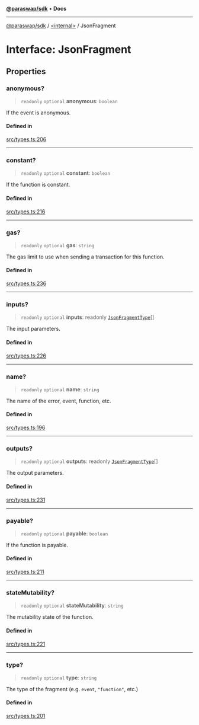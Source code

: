[**@paraswap/sdk**](../../README.md) • **Docs**

***

[@paraswap/sdk](../../globals.md) / [\<internal\>](../README.md) / JsonFragment

# Interface: JsonFragment

## Properties

### anonymous?

> `readonly` `optional` **anonymous**: `boolean`

If the event is anonymous.

#### Defined in

[src/types.ts:206](https://github.com/paraswap/paraswap-sdk/blob/master/src/types.ts#L206)

***

### constant?

> `readonly` `optional` **constant**: `boolean`

If the function is constant.

#### Defined in

[src/types.ts:216](https://github.com/paraswap/paraswap-sdk/blob/master/src/types.ts#L216)

***

### gas?

> `readonly` `optional` **gas**: `string`

The gas limit to use when sending a transaction for this function.

#### Defined in

[src/types.ts:236](https://github.com/paraswap/paraswap-sdk/blob/master/src/types.ts#L236)

***

### inputs?

> `readonly` `optional` **inputs**: readonly [`JsonFragmentType`](JsonFragmentType.md)[]

The input parameters.

#### Defined in

[src/types.ts:226](https://github.com/paraswap/paraswap-sdk/blob/master/src/types.ts#L226)

***

### name?

> `readonly` `optional` **name**: `string`

The name of the error, event, function, etc.

#### Defined in

[src/types.ts:196](https://github.com/paraswap/paraswap-sdk/blob/master/src/types.ts#L196)

***

### outputs?

> `readonly` `optional` **outputs**: readonly [`JsonFragmentType`](JsonFragmentType.md)[]

The output parameters.

#### Defined in

[src/types.ts:231](https://github.com/paraswap/paraswap-sdk/blob/master/src/types.ts#L231)

***

### payable?

> `readonly` `optional` **payable**: `boolean`

If the function is payable.

#### Defined in

[src/types.ts:211](https://github.com/paraswap/paraswap-sdk/blob/master/src/types.ts#L211)

***

### stateMutability?

> `readonly` `optional` **stateMutability**: `string`

The mutability state of the function.

#### Defined in

[src/types.ts:221](https://github.com/paraswap/paraswap-sdk/blob/master/src/types.ts#L221)

***

### type?

> `readonly` `optional` **type**: `string`

The type of the fragment (e.g. ``event``, ``"function"``, etc.)

#### Defined in

[src/types.ts:201](https://github.com/paraswap/paraswap-sdk/blob/master/src/types.ts#L201)
